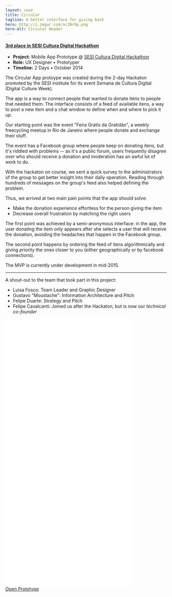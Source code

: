 ```yaml
---
layout: case
title: Circular
tagline: A better interface for giving back
hero: http://i.imgur.com/nc1Nr9p.png
hero-alt: Circular Header
---
```


<h4><span class="accent"><a href="http://www.firjan.org.br/main.jsp?lumPageId=40288081201F4C3E012068444B1B7304&lumItemId=2C908CEC47A29CFC0148A8FBBBF509B0" target="_blank">3rd place in SESI Cultura Digital Hackathon</a></span></h4>

 - **Project:** Mobile App Prototype @ <a href="http://www.firjan.org.br/main.jsp?lumPageId=40288081201F4C3E012068444B1B7304&lumItemId=2C908CEC47A29CFC0148A8FBBBF509B0" target="_blank">SESI Cultura Digital Hackathon</a>
 - **Role:** UX Designer • Prototyper
 - **Timeline:** 2 Days • October 2014

The Circular App protoype was created during the 2-day Hackaton promoted by the SESI institute for its event Semana de Cultura Digital (Digital Culture Week). 

The app is a way to connect people that wanted to donate itens to people that needed them. The interface consists of a feed of available itens, a way to post a new item and a chat window to define when and where to pick it up. 

Our starting point was the event "Feira Grátis da Gratidão", a weekly freecycling meetup in Rio de Janeiro where people donate and exchange their stuff.

The event has a Facebook group where people keep on donating itens, but it's riddled with problems -- as it's a public forum, users frequently disagree over who should receive a donation and moderation has an awful lot of work to do.

With the hackaton on course, we sent a quick survey to the administrators of the group to get better insight into their daily operation. Reading through hundreds of messages on the group's feed also helped defining the problem.

Thus, we arrived at two main pain points that the app should solve:

<ul class="not-metadata">
    <li><span class="accent">Make the donation experience effortless for the person giving the item</span></li>
    <li><span class="accent">Decrease overall frustration by matching the right users</span></li>
</ul>

The first point was achieved by a semi-anonymous interface: in the app, the user donating the item only appears after she selects a user that will receive the donation, avoiding the headaches that happen in the Facebook group.

The second point happens by ordering the feed of itens algorithmically and giving priority the ones closer to you (either geographically or by facebook connections).

The MVP is currently under development in mid-2015.

---

A shout-out to the team that took part in this project:

 - Luisa Fosco: Team Leader and Graphic Designer
 - Gustavo "Moustache": Information Architecture and Pitch
 - Felipe Duarte: Strategy and Pitch
 - Felipe Cavalcanti: Joined us after the Hackaton, but is now our _technical co-founder_
  
<div class="prototype" id="proto">
    <iframe width="396" height="834" src="//invis.io/2A1LHY8BJ" frameborder="0" allowfullscreen></iframe>
</div>

<div class="button-wrap">
    <a href="http://invis.io/4F1OLW12H" target="_blank">
        <div class="btn">
            Open Prototype
        </div>
    </a>
</div>



